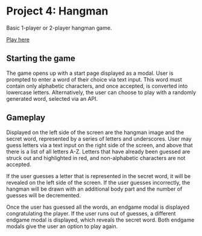 # Project 4: Hangman

Basic 1-player or 2-player hangman game.

[Play here](https://ehlee95.github.io/hangman/)

## Starting the game

The game opens up with a start page displayed as a modal. User is prompted to enter a word of their choice via text input. This word must contain only alphabetic characters, and once accepted, is converted into lowercase letters. Alternatively, the user can choose to play with a randomly generated word, selected via an API.

## Gameplay

Displayed on the left side of the screen are the hangman image and the secret word, represented by a series of letters and underscores. User may guess letters via a text input on the right side of the screen, and above that there is a list of all letters A-Z. Letters that have already been guessed are struck out and highlighted in red, and non-alphabetic characters are not accepted.

If the user guesses a letter that is represented in the secret word, it will be revealed on the left side of the screen. If the user guesses incorrectly, the hangman will be drawn with an additional body part and the number of guesses will be decremented.

Once the user has guessed all the words, an endgame modal is displayed congratulating the player. If the user runs out of guesses, a different endgame modal is displayed, which reveals the secret word. Both endgame modals give the user an option to play again.

